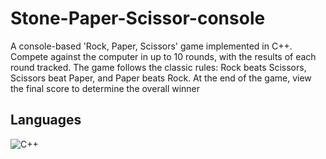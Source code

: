# Stone-Paper-Scissor-console
A console-based 'Rock, Paper, Scissors' game implemented in C++. Compete against the computer in up to 10 rounds, with the results of each round tracked. The game follows the classic rules: Rock beats Scissors, Scissors beat Paper, and Paper beats Rock. At the end of the game, view the final score to determine the overall winner
## Languages
![C++](https://img.shields.io/badge/C%2B%2B-100%25-blue)
